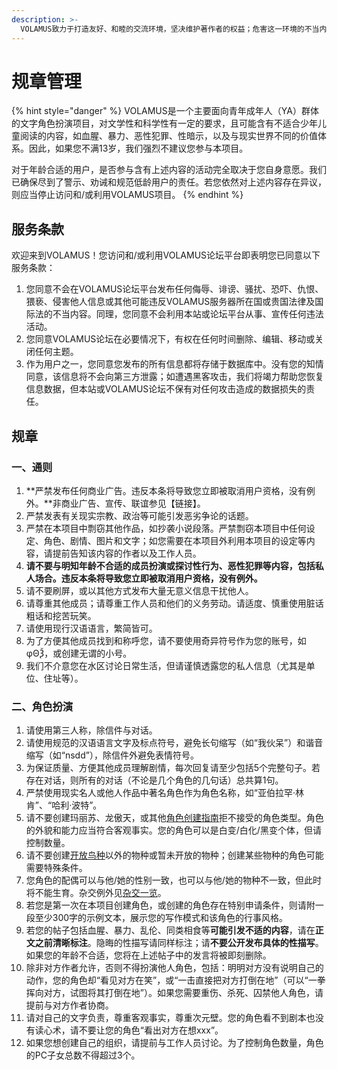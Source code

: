 ```yaml
---
description: >-
  VOLAMUS致力于打造友好、和睦的交流环境，坚决维护著作者的权益；危害这一环境的不当内容将被即刻删除。违反重要条例，以及屡教不改者，其用户资格将会被取消；情节严重者将予以IP封禁。我们鼓励您向工作人员私信检举任何违规行为。
---
```


# 规章管理

{% hint style="danger" %}
VOLAMUS是一个主要面向青年成年人（YA）群体的文字角色扮演项目，对文学性和科学性有一定的要求，且可能含有不适合少年儿童阅读的内容，如血腥、暴力、恶性犯罪、性暗示，以及与现实世界不同的价值体系。因此，如果您不满13岁，我们强烈不建议您参与本项目。

对于年龄合适的用户，是否参与含有上述内容的活动完全取决于您自身意愿。我们已确保尽到了警示、劝诫和规范低龄用户的责任。若您依然对上述内容存在异议，则应当停止访问和/或利用VOLAMUS项目。
{% endhint %}

## 服务条款

欢迎来到VOLAMUS！您访问和/或利用VOLAMUS论坛平台即表明您已同意以下服务条款： 

1. 您同意不会在VOLAMUS论坛平台发布任何侮辱、诽谤、骚扰、恐吓、仇恨、猥亵、侵害他人信息或其他可能违反VOLAMUS服务器所在国或贵国法律及国际法的不当内容。同理，您同意不会利用本站或论坛平台从事、宣传任何违法活动。
2. 您同意VOLAMUS论坛在必要情况下，有权在任何时间删除、编辑、移动或关闭任何主题。
3. 作为用户之一，您同意您发布的所有信息都将存储于数据库中。没有您的知情同意，该信息将不会向第三方泄露；如遭遇黑客攻击，我们将竭力帮助您恢复信息数据，但本站或VOLAMUS论坛不保有对任何攻击造成的数据损失的责任。

## 规章

### 一、通则

1. **严禁发布任何商业广告。违反本条将导致您立即被取消用户资格，没有例外。**非商业广告、宣传、联谊参见【链接】。
2. 严禁发表有关现实宗教、政治等可能引发恶劣争论的话题。
3.  严禁在本项目中剽窃其他作品，如抄袭小说段落。严禁剽窃本项目中任何设定、角色、剧情、图片和文字；如您需要在本项目外利用本项目的设定等内容，请提前告知该内容的作者以及工作人员。 
4. **请不要与明知年龄不合适的成员扮演或探讨性行为、恶性犯罪等内容，包括私人场合。违反本条将导致您立即被取消用户资格，没有例外。**
5. 请不要刷屏，或以其他方式发布大量无意义信息干扰他人。
6. 请尊重其他成员；请尊重工作人员和他们的义务劳动。请适度、慎重使用脏话粗话和挖苦玩笑。
7. 请使用现行汉语语言，繁简皆可。 
8. 为了方便其他成员找到和称呼您，请不要使用奇异符号作为您的账号，如φΘѮ，或创建无谓的小号。 
9. 我们不介意您在水区讨论日常生活，但请谨慎透露您的私人信息（尤其是单位、住址等）。

### 二、角色扮演

1. 请使用第三人称，除信件与对话。
2. 请使用规范的汉语语言文字及标点符号，避免长句缩写（如“我伙呆”）和谐音缩写（如“nsdd”），除信件外避免表情符号。 
3. 为保证质量、方便其他成员理解剧情，每次回复请至少包括5个完整句子。若存在对话，则所有的对话（不论是几个角色的几句话）总共算1句。
4. 严禁使用现实名人或他人作品中著名角色作为角色名称，如“亚伯拉罕·林肯”、“哈利·波特”。
5. 请不要创建玛丽苏、龙傲天，或其他[角色创建指南](../character/)拒不接受的角色类型。角色的外貌和能力应当符合客观事实。您的角色可以是白变/白化/黑变个体，但请控制数量。
6. 请不要创建[开放鸟种](../bird-guide/species/)以外的物种或暂未开放的物种；创建某些物种的角色可能需要特殊条件。
7. 您角色的配偶可以与他/她的性别一致，也可以与他/她的物种不一致，但此时将不能生育。杂交例外见[杂交一览](../bird-guide/species/hybrids.md)。 
8. 若您是第一次在本项目创建角色，或创建的角色存在特别申请条件，则请附一段至少300字的示例文本，展示您的写作模式和该角色的行事风格。
9. 若您的帖子包括血腥、暴力、乱伦、同类相食等**可能引发不适的内容**，请在**正文之前清晰标注**。隐晦的性描写请同样标注；请**不要公开发布具体的性描写**。如果您的年龄不合适，您将在上述帖子中的发言将被即刻删除。
10. 除非对方作者允许，否则不得扮演他人角色，包括：明明对方没有说明自己的动作，您的角色却“看见对方在笑”，或“一击直接把对方打倒在地”（可以“一拳挥向对方，试图将其打倒在地”）。如果您需要重伤、杀死、囚禁他人角色，请提前与对方作者协商。
11. 请对自己的文字负责，尊重客观事实，尊重次元壁。您的角色看不到剧本也没有读心术，请不要让您的角色“看出对方在想xxx”。
12. 如果您想创建自己的组织，请提前与工作人员讨论。为了控制角色数量，角色的PC子女总数不得超过3个。

